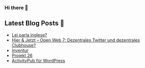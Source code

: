 ### Hi there 👋

## Latest Blog Posts 📕
<!-- BLOG-POST-LIST:START -->
- [Lei parla inglese?](https://notiz.blog/2021/06/10/lei-parla-inglese/)
- [Hier & Jetzt – Open Web 7: Dezentrales Twitter und dezentrales Clubhouse?](https://notiz.blog/2021/03/05/hier-jetzt-open-web-7-dezentrales-twitter-und-dezentrales-clubhouse/)
- [Inventur](https://notiz.blog/2021/01/29/inventur/)
- [Projekt 26](https://notiz.blog/2021/01/14/projekt-26/)
- [ActivityPub für WordPress](https://notiz.blog/2020/12/31/activitypub-fuer-wordpress/)
<!-- BLOG-POST-LIST:END -->
